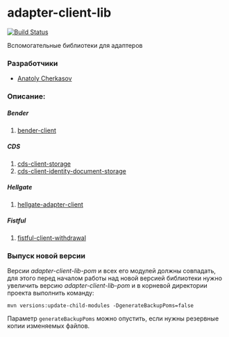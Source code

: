 # adapter-client-lib

[![Build Status](http://ci.rbkmoney.com/buildStatus/icon?job=rbkmoney_private/adapter-client-lib/master)](http://ci.rbkmoney.com/job/rbkmoney_private/job/adapter-client-lib/job/master/)


Вспомогательные библиотеки для адаптеров


### Разработчики

- [Anatoly Cherkasov](https://github.com/avcherkasov)


### Описание:


##### Bender

1. [bender-client](bender-client/README.md)


##### CDS

1. [cds-client-storage](cds-client-storage/README.md)
1. [cds-client-identity-document-storage](cds-client-identity-document-storage/README.md)


##### Hellgate

1. [hellgate-adapter-client](hellgate-adapter-client/README.md)


##### Fistful

1. [fistful-client-withdrawal](fistful-client-withdrawal/README.md)


### Выпуск новой версии

Версии _adapter-client-lib-pom_ и всех его модулей должны совпадать, для этого перед началом работы над новой версией библиотеки нужно увеличить версию _adapter-client-lib-pom_ и в корневой директории проекта выполнить команду:
```
mvn versions:update-child-modules -DgenerateBackupPoms=false
```

Параметр `generateBackupPoms` можно опустить, если нужны резервные копии изменяемых файлов.
